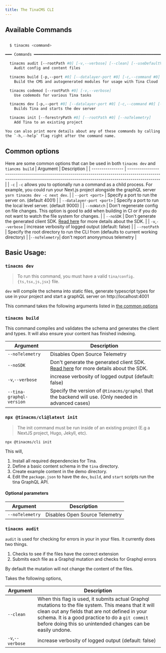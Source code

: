 ```yaml
---
title: The TinaCMS CLI
---
```


## Available Commands

```sh

  $ tinacms <command>

━━━ Commands ━━━━━━━━━━━━━━━━━━━━━━━━━━━━━━━━━━━━━━━━━━━━━━━━━━━━━━━━━━━━━━━━━━━━

  tinacms audit [--rootPath #0] [-v,--verbose] [--clean] [--useDefaultValues] [--noTelemetry] [--datalayer-port #0]
    Audit config and content files

  tinacms build [-p,--port #0] [--datalayer-port #0] [-c,--command #0] [--rootPath #0] [-v,--verbose] [--noSDK] [--noTelemetry] [--local] [--tina-graphql-version #0] [--skip-cloud-checks]
    Build the CMS and autogenerated modules for usage with Tina Cloud

  tinacms codemod [--rootPath #0] [-v,--verbose]
    Use codemods for various Tina tasks

  tinacms dev [-p,--port #0] [--datalayer-port #0] [-c,--command #0] [--rootPath #0] [-v,--verbose] [--noSDK] [--noTelemetry]  [--noWatch]
    Builds Tina and starts the dev server

  tinacms init [--forestryPath #0] [--rootPath #0] [--noTelemetry]
    Add Tina to an existing project

You can also print more details about any of these commands by calling them with 
the `-h,--help` flag right after the command name.
```

## Common options

Here are some common options that can be used in both `tinacms dev` and `tiancms build`
| Argument         | Description                                                                                                                                                                  |
| ---------------- | ---------------------------------------------------------------------------------------------------------------------------------------------------------------------------- |
| `-c`             | `-c` allows you to optionally run a command as a child process. For example, you could run your Next.js project alongside the graphQL server `yarn tinacms dev -c next dev`. |
| `--port <port>`  | Specify a port to run the server on. (default 4001)                                                                                                                          |
| `--datalayer-port <port>`  | Specify a port to run the local level server. (default 9000)                                                                                                                          |
| `--noWatch`      | Don't regenerate config on file changes. This option is good to add when building in CI or if you do not want to watch the file system for changes.                          |
| `--noSDK`        | Don't generate the generated client SDK. [Read here](/docs/graphql/client/) for more details about the SDK.                                                                  |
| `-v`,`--verbose` | increase verbosity of logged output (default: false)                                                                                                                         |
| `--rootPath` | Specify the root directory to run the CLI from (defaults to current working directory)  |
|`--noTelemetry`| don't report anonyymous telemetry |

## Basic Usage:

### `tinacms dev`

> To run this command, you must have a valid `tina/config.{ts,tsx,js,jsx}` file.

`dev` will compile the schema into static files, generate typescript types for use in your project and start a graphQL server on http://localhost:4001

This command takes the following arguments listed in [the common options](#common-options)

### `tinacms build`

This command compiles and validates the schema and generates the client and types. It will also ensure your content has finished indexing.

| Argument                 | Description                                                                                                 |
| ------------------------ | ----------------------------------------------------------------------------------------------------------- |
| `--noTelemetry`          | Disables Open Source Telemetry                                                                              |
| `--noSDK`                | Don't generate the generated client SDK. [Read here](/docs/graphql/client/) for more details about the SDK. |
| `-v`,`--verbose`         | increase verbosity of logged output (default: false)                                                        |
| `--tina-graphql-version` | Specify the version of `@tinacms/graphql` that the backend will use. (Only needed in advanced cases)        |

### `npx @tinacms/cli@latest init`

> The init command must be run inside of an existing project (E.g a NextJS project, Hugo, Jekyll, etc).

```bash,copy
npx @tinacms/cli init
```

This will,

1. Install all required dependencies for Tina.
2. Define a basic content schema in the `tina` directory.
3. Create example content in the demo directory.
4. Edit the `package.json` to have the `dev`, `build`, and `start` scripts run the tina GraphQL API.

#### Optional parameters

| Argument        | Description                    |
| --------------- | ------------------------------ |
| `--noTelemetry` | Disables Open Source Telemetry |

### `tinacms audit`

`audit` is used for checking for errors in your in your files. It currently does two things.

1. Checks to see if the files have the correct extension
2. Submits each file as a Graphql mutation and checks for Graphql errors

By default the mutation will not change the content of the files.

Takes the following options,

| Argument         | Description                                                                                                                                                                                                                                                                |
| ---------------- | -------------------------------------------------------------------------------------------------------------------------------------------------------------------------------------------------------------------------------------------------------------------------- |
| `--clean`        | When this flag is used, it submits actual Graphql mutations to the file system. This means that it will clean out any fields that are not defined in your schema. It is a good practice to do a `git commit` before doing this so unintended changes can be easily undone. |
| `-v`,`--verbose` | increase verbosity of logged output (default: false)                                                                                                                                                                                                                       |

